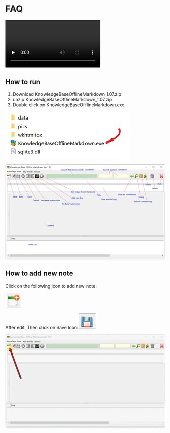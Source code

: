 # FAQ



<video id="video" controls="" preload="none" poster="">
      <source id="mp4" src="https://youtu.be/tQP6bNu2BWo" type="video/mp4">
       
      <p>Your user agent does not support the HTML5 Video element.</p>
</video>

## How to run 

1. Download KnowledgeBaseOfflineMarkdown_1.07.zip
2. unzip KnowledgeBaseOfflineMarkdown_1.07.zip
3. Double click on KnowledgeBaseOfflineMarkdown.exe

![](images/9889fea85eb9186295df100f40efce0a.png)

![](images/faq_01.png)

## How to add new note

Click on the following icon to add new note:

![](images/new-01.png)

After edit, Then click on Save Icon:
![](images/new-save.png)

![](images/new.gif)



